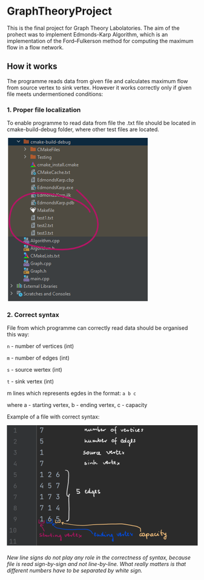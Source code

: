 # GraphTheoryProject
This is the final project for Graph Theory Labolatories. The aim of the prohect was to implement Edmonds-Karp Algorithm, which is an implementation of the Ford–Fulkerson method for computing the maximum flow in a flow network.

## How it works ##
The programme reads data from given file and calculates maximum flow from source vertex to sink vertex. However it works correctly only if given file meets undermentioned conditions:

### 1. Proper file localization ###
To enable programme to read data from file the .txt file should be located in cmake-build-debug folder, where other test files are located.


![logo](https://github.com/PaulinaGacek/GraphTheoryProject/blob/main/File_localization.png "Proper file localization")


### 2. Correct syntax ###

File from which programme can correctly read data should be organised this way:

`n` - number of vertices (int)

`m` - number of edges (int)

`s` - source wertex (int)

`t` - sink vertex (int)

m lines which represents egdes in the format:
`a b c`

where a - starting vertex, b - ending vertex, c - capacity

Example of a file with correct syntax:

![logo](https://github.com/PaulinaGacek/GraphTheoryProject/blob/main/File_syntax_.png "Correct file syntax")
###### New line signs do not play any role in the correctness of syntax, because file is read sign-by-sign and not line-by-line. What really matters is that different numbers have to be separated by white sign. ######

 
